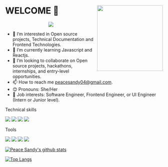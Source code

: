 # WELCOME 👋 <img align="right" img src="https://raw.githubusercontent.com/akshitagupta15june/akshitagupta15june/master/200w.webp" width="210px">
<p align="center">
    <img src="https://readme-typing-svg.herokuapp.com?size=30&duration=5001&color=FFA500&vCenter=true&center=true&width=460&lines=Hi+I'm+Peace+Sandy+!;" </p>
    
- 👀 I’m interested in Open source projects, Technical Documentation and Frontend Technologies.
- 🌱 I’m currently learning Javascript and Reactjs.
- 💞️ I’m looking to collaborate on Open source projects, hackathons, internships, and entry-level opportunities.
- 📫 How to reach me peacesandy04@gmail.com. 
- 😊 Pronouns: She/Her
- 🏢 Job interests: Software Engineer, Frontend Engineer, or UI Engineer (Intern or Junior level).



Technical skills

![](https://img.shields.io/badge/Code-React-informational?style=flat&logo=react&color=61DAFB)
![](https://img.shields.io/badge/Code-Javascript-informational?style=flat&logo=Javascript&color=F7DF1E)
![](https://img.shields.io/badge/Code-HTML5-informational?style=flat&logo=HTML5&color=E34F26)
![](https://img.shields.io/badge/Code-CSS3-informational?style=flat&logo=CSS3&color=336791)

Tools

![](https://img.shields.io/badge/Tools-Figma-informational?style=flat&logo=Figma&color=61DAFB)
![](https://img.shields.io/badge/Tools-Git-informational?style=flat&logo=Git&color=764ABC)
![](https://img.shields.io/badge/Tools-GitHub-informational?style=flat&logo=GitHub&color=61DAFB)
![](https://img.shields.io/badge/Tools-NPM-informational?style=flat&logo=NPM&color=61DAFB)


[![Peace Sandy's github stats](https://github-readme-stats.vercel.app/api?username=Peacesandy)](https://github.com/Peacesandy)

[![Top Langs](https://github-readme-stats.vercel.app/api/top-langs/?username=Peacesandy&layout=compact)](https://github.com/Peacesandy)

















<!---
Peacesandy/Peacesandy is a ✨ special ✨ repository because its `README.md` (this file) appears on your GitHub profile.
You can click the Preview link to take a look at your changes.
--->
